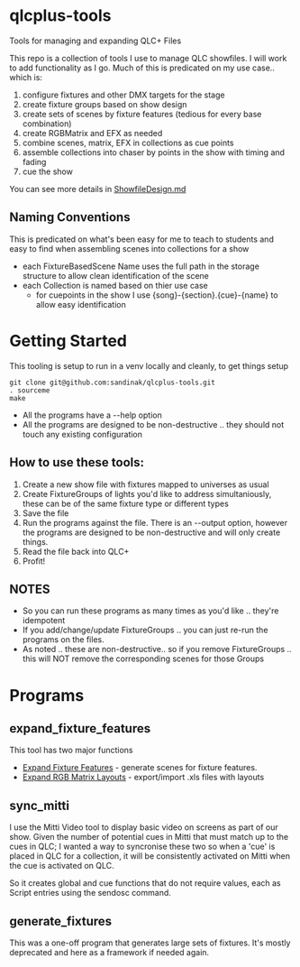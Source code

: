 # qlcplus-tools

Tools for managing and expanding QLC+ Files

This repo is a collection of tools I use to manage QLC showfiles.  I will work to 
add functionality as I go.  Much of this is predicated on my use case.. which is:

1. configure fixtures and other DMX targets for the stage
1. create fixture groups based on show design
1. create sets of scenes by fixture features (tedious for every base combination)
1. create RGBMatrix and EFX as needed
1. combine scenes, matrix, EFX in collections as cue points 
1. assemble collections into chaser by points in the show with timing and fading
1. cue the show 

You can see more details in [ShowfileDesign.md](docs/ShowfileDesign.md)

## Naming Conventions
This is predicated on what's been easy for me to teach to students and easy to find when assembling scenes into collections for a show

- each FixtureBasedScene Name uses the full path in the storage structure to allow clean identification of the scene
- each Collection is named based on thier use case
    - for cuepoints in the show I use {song}-{section}.{cue}-{name} to allow easy identification


# Getting Started

This tooling is setup to run in a venv locally and cleanly, to get things setup

```
git clone git@github.com:sandinak/qlcplus-tools.git
. sourceme
make
```

- All the programs have a --help option 
- All the programs are designed to be non-destructive .. they should not touch any existing configuration

## How to use these tools:

1. Create a new show file with fixtures mapped to universes as usual
2. Create FixtureGroups of lights you'd like to address simultaniously, these can be of the same fixture type or different types
3. Save the file
4. Run the programs against the file. There is an --output option, however the programs are designed to be non-destructive and will only create things.
5. Read the file back into QLC+
6. Profit!

## NOTES

- So you can run these programs as many times as you'd like .. they're idempotent
- If you add/change/update FixtureGroups .. you can just re-run the programs on the files.
- As noted .. these are non-destructive.. so if you remove FixtureGroups .. this will NOT remove the corresponding scenes for those Groups

# Programs

## expand_fixture_features

This tool has two major functions

- [Expand Fixture Features](./docs/ExpandFixtureFeatures.md) - generate scenes for fixture features.
- [Expand RGB Matrix Layouts](./docs/ExpandRGBLayouts.md) - export/import .xls files with layouts 

## sync_mitti 
I use the Mitti Video tool to display basic video on screens as part of our show.  Given the number of potential cues in Mitti that must match up to the cues in QLC; I wanted a way to syncronise these two so when a 'cue' is placed in QLC for a collection, it will be consistently activated on Mitti when the cue is activated on QLC. 

So it creates global and cue functions that do not require values, each as Script entries using the sendosc command. 

## generate_fixtures

This was a one-off program that generates large sets of fixtures.  It's mostly deprecated and here as a framework if needed again.

